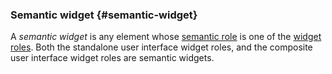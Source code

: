 ### Semantic widget {#semantic-widget}

A _semantic widget_ is any element whose [semantic role][] is one of the [widget roles][]. Both the standalone user interface widget roles, and the composite user interface widget roles are semantic widgets.

[semantic role]: #semantic-role 'Definition of Semantic Role'
[widget roles]: https://www.w3.org/TR/wai-aria-1.1/#widget_roles 'ARIA list of Widget Roles'
